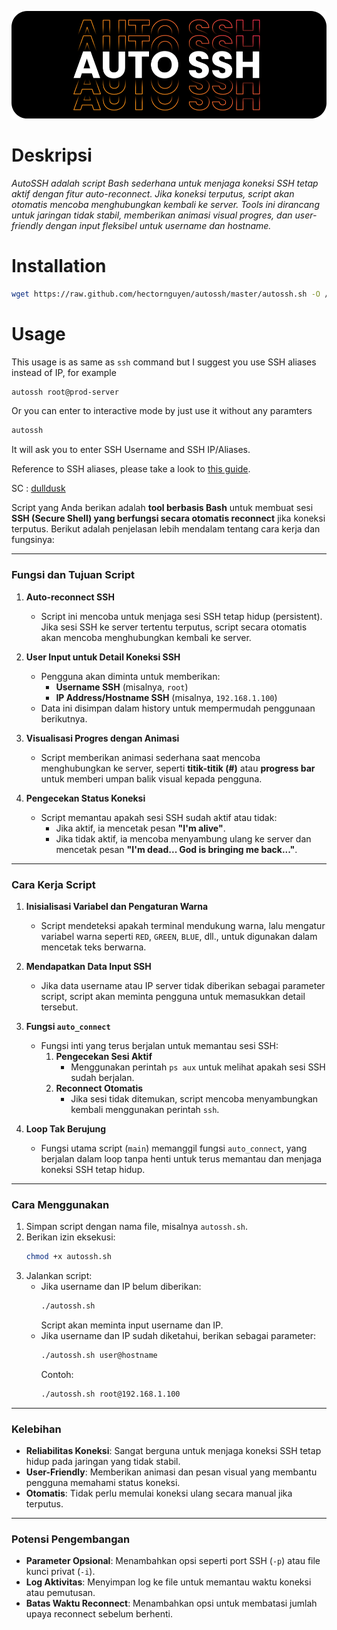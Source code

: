 <p align="center">
  <a href="https://github.com/JawaTengahXploit1337/AutoSSH" alt="AutoSSH">
    <img src="image.png" alt="AutoSSH">
  </a>
</p>

# Deskripsi

*AutoSSH adalah script Bash sederhana untuk menjaga koneksi SSH tetap aktif dengan fitur auto-reconnect. Jika koneksi terputus, script akan otomatis mencoba menghubungkan kembali ke server. Tools ini dirancang untuk jaringan tidak stabil, memberikan animasi visual progres, dan user-friendly dengan input fleksibel untuk username dan hostname.*

# Installation

```bash
wget https://raw.github.com/hectornguyen/autossh/master/autossh.sh -O /usr/local/bin/autossh
```
# Usage

This usage is as same as `ssh` command but I suggest you use SSH aliases instead of IP, for example

```bash
autossh root@prod-server
```
Or you can enter to interactive mode by just use it without any paramters

```bash
autossh
```
It will ask you to enter SSH Username and SSH IP/Aliases.

Reference to SSH aliases, please take a look to [this guide](https://coderwall.com/p/dou7uw/multiple-aliases-on-every-entry-of-ssh-s-config-file).

SC : [dulldusk](https://github.com/dulldusk/autossh)

Script yang Anda berikan adalah **tool berbasis Bash** untuk membuat sesi **SSH (Secure Shell) yang berfungsi secara otomatis reconnect** jika koneksi terputus. Berikut adalah penjelasan lebih mendalam tentang cara kerja dan fungsinya:

---

### **Fungsi dan Tujuan Script**
1. **Auto-reconnect SSH**  
   - Script ini mencoba untuk menjaga sesi SSH tetap hidup (persistent). Jika sesi SSH ke server tertentu terputus, script secara otomatis akan mencoba menghubungkan kembali ke server.

2. **User Input untuk Detail Koneksi SSH**  
   - Pengguna akan diminta untuk memberikan:
     - **Username SSH** (misalnya, `root`)
     - **IP Address/Hostname SSH** (misalnya, `192.168.1.100`)
   - Data ini disimpan dalam history untuk mempermudah penggunaan berikutnya.

3. **Visualisasi Progres dengan Animasi**  
   - Script memberikan animasi sederhana saat mencoba menghubungkan ke server, seperti **titik-titik (#)** atau **progress bar** untuk memberi umpan balik visual kepada pengguna.

4. **Pengecekan Status Koneksi**  
   - Script memantau apakah sesi SSH sudah aktif atau tidak:
     - Jika aktif, ia mencetak pesan **"I'm alive"**.
     - Jika tidak aktif, ia mencoba menyambung ulang ke server dan mencetak pesan **"I'm dead... God is bringing me back..."**.

---

### **Cara Kerja Script**

1. **Inisialisasi Variabel dan Pengaturan Warna**  
   - Script mendeteksi apakah terminal mendukung warna, lalu mengatur variabel warna seperti `RED`, `GREEN`, `BLUE`, dll., untuk digunakan dalam mencetak teks berwarna.

2. **Mendapatkan Data Input SSH**  
   - Jika data username atau IP server tidak diberikan sebagai parameter script, script akan meminta pengguna untuk memasukkan detail tersebut.

3. **Fungsi `auto_connect`**  
   - Fungsi inti yang terus berjalan untuk memantau sesi SSH:
     1. **Pengecekan Sesi Aktif**  
        - Menggunakan perintah `ps aux` untuk melihat apakah sesi SSH sudah berjalan.
     2. **Reconnect Otomatis**  
        - Jika sesi tidak ditemukan, script mencoba menyambungkan kembali menggunakan perintah `ssh`.

4. **Loop Tak Berujung**  
   - Fungsi utama script (`main`) memanggil fungsi `auto_connect`, yang berjalan dalam loop tanpa henti untuk terus memantau dan menjaga koneksi SSH tetap hidup.

---

### **Cara Menggunakan**
1. Simpan script dengan nama file, misalnya `autossh.sh`.
2. Berikan izin eksekusi:  
   ```bash
   chmod +x autossh.sh
   ```
3. Jalankan script:
   - Jika username dan IP belum diberikan:  
     ```bash
     ./autossh.sh
     ```
     Script akan meminta input username dan IP.
   - Jika username dan IP sudah diketahui, berikan sebagai parameter:  
     ```bash
     ./autossh.sh user@hostname
     ```
     Contoh:
     ```bash
     ./autossh.sh root@192.168.1.100
     ```

---

### **Kelebihan**
- **Reliabilitas Koneksi**: Sangat berguna untuk menjaga koneksi SSH tetap hidup pada jaringan yang tidak stabil.
- **User-Friendly**: Memberikan animasi dan pesan visual yang membantu pengguna memahami status koneksi.
- **Otomatis**: Tidak perlu memulai koneksi ulang secara manual jika terputus.

---

### **Potensi Pengembangan**
- **Parameter Opsional**: Menambahkan opsi seperti port SSH (`-p`) atau file kunci privat (`-i`).
- **Log Aktivitas**: Menyimpan log ke file untuk memantau waktu koneksi atau pemutusan.
- **Batas Waktu Reconnect**: Menambahkan opsi untuk membatasi jumlah upaya reconnect sebelum berhenti.

